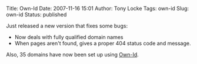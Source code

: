 Title: Own-Id
Date: 2007-11-16 15:01
Author: Tony Locke
Tags: own-id
Slug: own-id
Status: published

Just released a new version that fixes some bugs:  

-   Now deals with fully qualified domain names
-   When pages aren't found, gives a proper 404 status code and message.

Also, 35 domains have now been set up using [Own-Id](http://www.own-id.com/).
